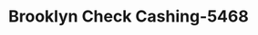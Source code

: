 ---
f_zip-code: 90063
f_state-code: CA
title: Brooklyn Check Cashing-5468
f_phone: 323-267-0948
f_city-only: Hazard
f_address: 4245 Cesar Chavez Avenue Hazard
f_location-unique-id: '5468'
slug: brooklyn-check-cashing-5468
updated-on: '2024-05-30T13:46:58.046Z'
created-on: '2024-05-30T13:36:59.803Z'
published-on: '2024-05-30T13:54:32.469Z'
f_city-state: cms/city/hazard-ca.md
f_company: cms/company/brooklyn-check-cashing.md
f_state: cms/state/california.md
layout: '[payday-loan].html'
tags: payday-loan
---
